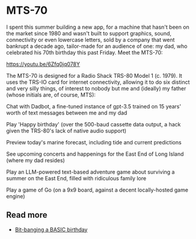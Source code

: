 # MTS-70

I spent this summer building a new app, for a machine that hasn't been on the market since 1980 and wasn't built to support graphics, sound, connectivity or even lowercase letters, sold by a company that went bankrupt a decade ago, tailor-made for an audience of one: my dad, who celebrated his 70th birthday this past Friday. Meet the MTS-70:

https://youtu.be/6Zfq0jq078Y

The MTS-70 is designed for a Radio Shack TRS-80 Model 1 (c. 1979). It uses the TRS-IO card for internet connectivity, allowing it to do six distinct and very silly things, of interest to nobody but me and (ideally) my father (whose initials are, of course, MTS):

Chat with Dadbot, a fine-tuned instance of gpt-3.5 trained on 15 years' worth of text messages between me and my dad

Play 'Happy birthday' (over the 500-baud cassette data output, a hack given the TRS-80's lack of native audio support)

Preview today's marine forecast, including tide and current predictions

See upcoming concerts and happenings for the East End of Long Island (where my dad resides)

Play an LLM-powered text-based adventure game about surviving a summer on the East End, filled with ridiculous family lore

Play a game of Go (on a 9x9 board, against a decent locally-hosted game engine)



## Read more

 - [Bit-banging a BASIC birthday](https://thingswemake.com/bit-banging-a-basic-birthday)